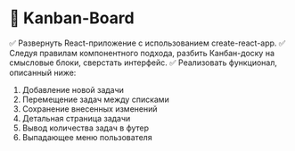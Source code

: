 # :ledger: Kanban-Board
:white_check_mark: Развернуть React-приложение с использованием create-react-app.
:white_check_mark: Следуя правилам компонентного подхода, разбить Канбан-доску на смысловые блоки, сверстать интерфейс.
:white_check_mark: Реализовать функционал, описанный ниже:
1. Добавление новой задачи
2. Перемещение задач между списками
3. Сохранение внесенных изменений
4. Детальная страница задачи
5. Вывод количества задач в футер
6. Выпадающее меню пользователя
